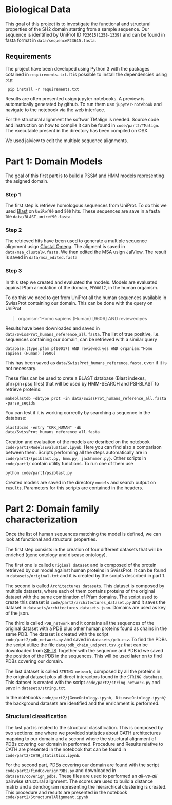 # Biological Data
This goal of this project is to investigate the functional and structural properties of the SH2 domain starting from a sample sequence. Our sequence is identified by UniProt ID `P23615(1258-1339)` and can be found in fasta format in `data/sequenceP23615.fasta`.

## Requirements
The project have been developed using Python 3 with the packages cotained in `requirements.txt`.
It is possible to install the dependencies using `pip`:
 
```
 pip install -r requirements.txt
```

Results are often presented usign jupyter notebooks. A preview is automatically generated by github. To run them use `jupyter-notebook` and navigate to the notebook via the web interface. 

For the structural alignment the softwar TMalign is needed. Source code and instruction on how to compile it can be found in `code/part2/TMalign`. The executable present in the directory has been compiled on OSX. 

We used jalview to edit the multiple sequence alignments.

# Part 1: Domain Models

The goal of this first part is to build a PSSM and HMM models representing the asigned domain.

### Step 1
The first step is retrieve homologous sequences from UniProt. To do this we used [Blast](https://www.uniprot.org/blast/) on `UniRef90` and `500` hits. These sequences are save in a fasta file `data/BLAST_uniref90.fasta`.

### Step 2
The retrieved hits have been used to generate a multiple sequence alignment usign [Clustal Omega](https://www.ebi.ac.uk/Tools/msa/clustalo/). The aligment is saved in `data/msa_clustalw.fasta`. 
We then edited the MSA usign JalView. The result is saved in `data/msa_edited.fasta`

### Step 3 
In this step we created and evaluated the models. Models are evaluated against  Pfam annotation of the domain, `PF00017`, in the human organism.  

To do this we need to get from UniProt all the human sequences available in SwissProt containing our domain. This can be done with the query on UniProt

> organism:"Homo sapiens (Human) [9606] AND reviewed:yes  

Results have been downloaded and saved in `data/SwissProt_humans_reference_all.fasta`. The list of true positive, i.e. sequences containing our domain, can be retrieved with a similar query

```
database:(type:pfam pf00017) AND reviewed:yes AND organism:"Homo sapiens (Human) [9606]
```

This has been saved as `data/SwissProt_humans_reference.fasta`, even if it is not necessary.

These files can be used to crete a BLAST database (Blast indexes, phr+pin+psq files) that will be used by HMM-SEARCH and PSI-BLAST to retrieve proteins:

```
makeblastdb -dbtype prot -in data/SwissProt_humans_reference_all.fasta -parse_seqids
```

You can test if it is working correctly by searching a sequence in the database:

```
blastdbcmd -entry "CRK_HUMAN" -db data/SwissProt_humans_reference_all.fasta
```

Creation and evaluation of the models are desribed on the notebook `code/part1/ModelsEvaluation.ipynb`. Here you can find also a comparison between them. Scripts performing all the steps automatically are in `code/part1/{psiblast.py, hmm.py, jackhmmer.py}`. Other scripts in `code/part1/` contain utility functions.
To run one of them use 

```
python code/part1/psiblast.py
```

Created models are saved in the directory `models` and search output on `results`. 
Parameters for this scripts are contained in the headers. 

# Part 2: Domain family characterization

Once the list of human sequences matching the model is defined, we can look at functional and structural properties.

The first step consists in the creation of four different datasets that will be enriched (gene ontology and disease ontology). 

The first one is called `Original dataset` and is composed of the protein retrieved by our model against human proteins in SwissProt. It can be found in `datasets/original.txt` and it is created by the scripts described in part 1.   

The second is called `Architectures datasets`. This dataset is composed by multiple datasets, where each of them contains proteins of the original dataset with the same combination of Pfam domains. The script used to create this dataset is `code/part2/architectures_dataset.py` and it saves the dataset in `datasets/architectures_datasets.json`. Domains are used as key of the json.

The third is called `PDB_network` and it contains all the sequences of the original dataset with a PDB plus other human proteins found as chains in the same PDB.
The dataset is created with the script `code/part2/pdb_network.py` and saved in `datasets/pdb.csv`.
To find the PDBs the script utilize the file `data/pdb_chain_uniprot.tsv.gz` that can be downloaded from [SIFTS](https://www.ebi.ac.uk/pdbe/docs/sifts/quick.html)
Together with the sequence and PDB id we saved the position of the PDB in the sequences. This will be used later on to find PDBs covering our domain.

The last dataset is called `STRING network`, composed by all the proteins in the original dataset plus all direct interactors found in the `STRING database`. This dataset is created with the script `code/part2/string_network.py` and save in `datasets/string.txt`.

In the notebooks `code/part2/{GeneOntology.ipynb, DiseaseOntology.ipynb}` the background datasets are identified and the enrichment is performed.

### Structural classification

The last part is related to the structural classification. This is composed by two sections: one where we provided statistics about CATH architectures mapping to our domain and a second where the structural alignment of PDBs covering our domain in performed.
Procedure and Results relative to CATH are presented in the notebook that can be found in `code/part2/CATH_statistics.ipynb`. 

For the second part, PDBs covering our domain are found with the script `code/part2/findCoverignPDBs.py` and downloaded in `datasets/coverign_pdbs`. These files are used to performed an *all-vs-all* pairwise structural alignment. The scores are used to build a distance matrix and a dendrogram representing the hierarchical clustering is created. This procedure and results are presented in the notebook `code/part2/StructuralAlignment.ipynb`
